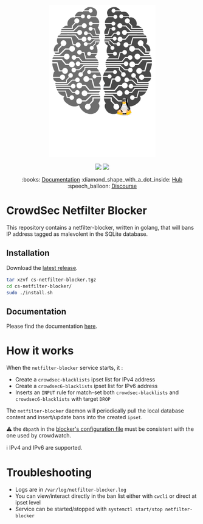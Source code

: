 <p align="center">
<img src="docs/assets/crowdsec_linux_logo.png" alt="CrowdSec" title="CrowdSec" width="280" height="400" />
</p>
<p align="center">
<img src="https://img.shields.io/badge/build-pass-green">
<img src="https://img.shields.io/badge/tests-pass-green">
</p>
<p align="center">
:books: <a href="https://docs.crowdsec.net/blockers/netfilter/installation/">Documentation</a>
:diamond_shape_with_a_dot_inside: <a href="https://hub.crowdsec.net">Hub</a>
:speech_balloon: <a href="https://discourse.crowdsec.net">Discourse </a>
</p>

# CrowdSec Netfilter Blocker

This repository contains a netfilter-blocker, written in golang, that will bans IP address tagged as malevolent in the SQLite database.

## Installation

Download the [latest release](https://github.com/crowdsecurity/cs-netfilter-blocker/releases).

```bash
tar xzvf cs-netfilter-blocker.tgz
cd cs-netfilter-blocker/
sudo ./install.sh
```

## Documentation

Please find the documentation [here](https://docs.crowdsec.net/blockers/netfilter/installation/).

# How it works

When the `netfilter-blocker` service starts, it :
 - Create a `crowdsec-blacklists` ipset list for IPv4 address
 - Create a `crowdsec6-blacklists` ipset list for IPv6 address
 - Inserts an `INPUT` rule for match-set both `crowdsec-blacklists` and `crowdsec6-blacklists` with target `DROP`
 
The `netfilter-blocker` daemon will periodically pull the local database content and insert/update bans into the created `ipset`.

:warning: the `dbpath` in the [blocker's configuration file](https://github.com/crowdsecurity/cs-netfilter-blocker/blob/master/config/netfilter-blocker.yaml#L2) must be consistent with the one used by crowdwatch.

:information_source: IPv4 and IPv6 are supported.

# Troubleshooting

 - Logs are in `/var/log/netfilter-blocker.log`
 - You can view/interact directly in the ban list either with `cwcli` or direct at ipset level
 - Service can be started/stopped with `systemctl start/stop netfilter-blocker`

